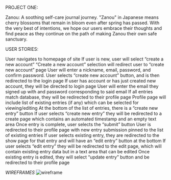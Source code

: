 PROJECT ONE:

Zanou: A soothing self-care journal journey.
"Zanou" in Japanese means cherry blossoms that remain in bloom even after spring has passed.
With the very best of intentions, we hope our users embrace their thoughts and find peace as they continue on the path of making Zanou their own safe sanctuary.  

USER STORIES:

User navigates to homepage of site
If user is new, user will select “create a new account”
“Create a new account” selection will redirect user to “create new account” page
User will enter a nickname, email, password, and confirm password.
User selects “create new account” button, and is then redirected to the login page
If user has account or has just created new account, they will be directed to login page
User will enter the email they signed up with and password corresponding to said email
If all entries match database, they will be redirected to their profile page
Profile page will include list of existing entries (if any) which can be selected for viewing/editing
At the bottom of the list of entries, there is a “create new entry” button
If user selects “create new entry” they will be redirected to a create page which contains an automated timestamp and an empty text area
Once entry is complete, user selects the “submit” button
User is redirected to their profile page with new entry submission pinned to the list of existing entries
If user selects existing entry, they are redirected to the show page for that entry and will have an “edit entry” button at the bottom
If user selects “edit entry” they will be redirected to the edit page, which will contain existing entry data but in a text area that can be edited
Once existing entry is edited, they will select “update entry” button and be redirected to their profile page

*WIREFRAMES*
![wireframe](https://i.imgur.com/nVGjg2D.png)
